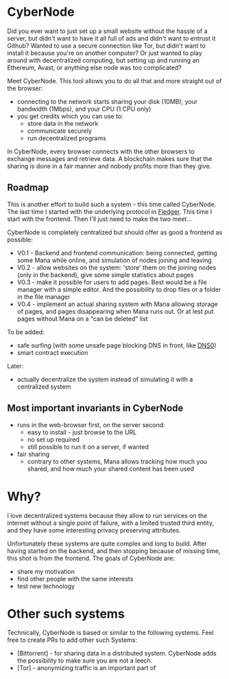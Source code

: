 # CyberNode

Did you ever want to just set up a small website without the hassle of a server,
but didn't want to have it all full of ads and didn't want to entrust it Github?
Wanted to use a secure connection like Tor, but didn't want to install it because
you're on another computer?
Or just wanted to play around with decentralized computing, but setting up and 
running an Ethereum, Avast, or anything else node was too complicated?

Meet CyberNode. This tool allows you to do all that and more straight out of
the browser:

- connecting to the network starts sharing your disk (10MB), your bandwidth
(1Mbps), and your CPU (1 CPU only)
- you get credits which you can use to:
  - store data in the network
  - communicate securely
  - run decentralized programs

In CyberNode, every browser connects with the other browsers to exchange messages
and retrieve data.
A blockchain makes sure that the sharing is done in a fair manner and nobody
profits more than they give.

## Roadmap

This is another effort to build such a system - this time called CyberNode.
The last time I started with the underlying protocol in [Fledger](https://fledg.re).
This time I start with the frontend.
Then I'll just need to make the two meet...

CyberNode is completely centralized but should offer as good a frontend
as possible:

- V0.1 - Backend and frontend communication: being connected, getting some Mana
while online, and simulation of nodes joining and leaving
- V0.2 - allow websites on the system: 'store' them on the joining nodes (only in
the backend), give some simple statistics about pages
- V0.3 - make it possible for users to add pages. Best would be a file manager
with a simple editor. And the possibility to drop files or a folder in the file
manager
- V0.4 - implement an actual sharing system with Mana allowing storage of pages,
and pages disappearing when Mana runs out. Or at lest put pages without Mana on a
"can be deleted" list

To be added:
- safe surfing (with some unsafe page blocking DNS in front, like [DNS0](dns0.eu))
- smart contract execution

Later:
- actually decentralize the system instead of simulating it with a centralized system

## Most important invariants in CyberNode

- runs in the web-browser first, on the server second:
  - easy to install - just browse to the URL
  - no set up required
  - still possible to run it on a server, if wanted
- fair sharing
  - contrary to other systems, Mana allows tracking how much you shared, and
  how much your shared content has been used

# Why?

I love decentralized systems because they allow to run services on the internet
without a single point of failure, with a limited trusted third entity,
and they have some interesting privacy preserving attributes.

Unfortunately these systems are quite complex and long to build.
After having started on the backend, and then stopping because of missing time,
this shot is from the frontend.
The goals of CyberNode are:

- share my motivation
- find other people with the same interests
- test new technology

# Other such systems

Technically, CyberNode is based or similar to the following systems.
Feel free to create PRs to add other such Systems:

- [Bittorrent] - for sharing data in a distributed system.
CyberNode adds the possibility to make sure you are not a
leech.
- [Tor] - anonymizing traffic is an important part of 